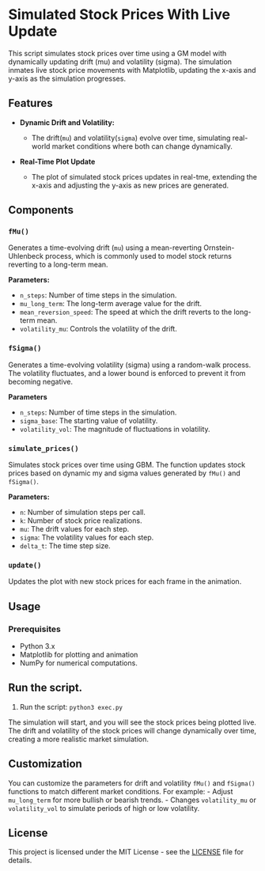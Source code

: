  # Simulated Stock Prices With Live Update

This script simulates stock prices over time using a GM model with dynamically updating drift (mu) and volatility (sigma). The simulation inmates live stock price movements with Matplotlib, updating the x-axis and y-axis as the simulation progresses.

## Features

- **Dynamic Drift and Volatility:**
    - The drift(`mu`) and volatility(`sigma`) evolve over time, simulating real-world market conditions where both can change dynamically.

- **Real-Time Plot Update**
    - The plot of simulated stock prices updates in real-tme, extending the x-axis and adjusting the y-axis as new prices are generated.

## Components

### `fMu()`

Generates a time-evolving drift (`mu`) using a mean-reverting Ornstein-Uhlenbeck process, which is commonly used to model stock returns reverting to a long-term mean.

**Parameters:**

- `n_steps`: Number of time steps in the simulation.
- `mu_long_term`: The long-term average value for the drift.
- `mean_reversion_speed`: The speed at which the drift reverts to the long-term mean.
- `volatility_mu`: Controls the volatility of the drift.

### `fSigma()`

Generates a time-evolving volatility (sigma) using a random-walk process. The volatility fluctuates, and a lower bound is enforced to prevent it from becoming negative.

**Parameters**

- `n_steps`: Number of time steps in the simulation.
- `sigma_base`: The starting value of volatility.
- `volatility_vol`: The magnitude of fluctuations in volatility.

### `simulate_prices()`

Simulates stock prices over time using GBM. The function updates stock prices based on dynamic my and sigma values generated by `fMu()` and `fSigma()`.

**Parameters:**

- `n`: Number of simulation steps per call.
- `k`: Number of stock price realizations.
- `mu`: The drift values for each step.
- `sigma`: The volatility values for each step.
- `delta_t`: The time step size.

### `update()`

Updates the plot with new stock prices for each frame in the animation.

## Usage

### Prerequisites

- Python 3.x
- Matplotlib for plotting and animation
- NumPy for numerical computations.

## Run the script.

1. Run the script: `python3 exec.py`

The simulation will start, and you will see the stock prices being plotted live. The drift and volatility of the stock prices will change dynamically over time, creating a more realistic market simulation.

## Customization

You can customize the parameters for drift and volatility `fMu()` and `fSigma()` functions to match different market conditions. For example:
    - Adjust `mu_long_term` for more bullish or bearish trends.
    - Changes `volatility_mu` or `volatility_vol` to simulate periods of high or low volatility.

## License

This project is licensed under the MIT License - see the [LICENSE](LICENSE) file for details.

